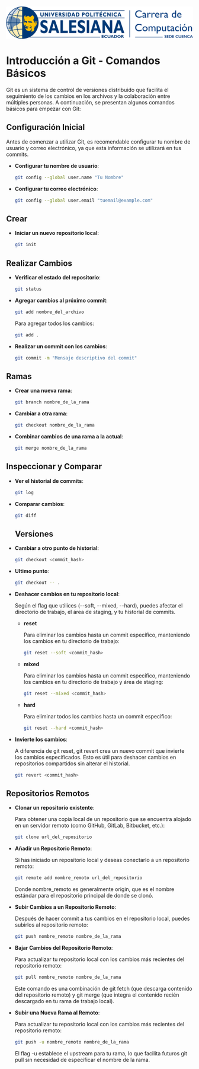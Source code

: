 ![Logo Universidad](Files/ups-cc.png "UPS")



# Introducción a Git - Comandos Básicos

Git es un sistema de control de versiones distribuido que facilita el seguimiento de los cambios en los archivos y la colaboración entre múltiples personas. A continuación, se presentan algunos comandos básicos para empezar con Git:

## Configuración Inicial
Antes de comenzar a utilizar Git, es recomendable configurar tu nombre de usuario y correo electrónico, ya que esta información se utilizará en tus commits.

- **Configurar tu nombre de usuario**:
  ```bash
  git config --global user.name "Tu Nombre"
  ```
- **Configurar tu correo electrónico**:
  ```bash
  git config --global user.email "tuemail@example.com"
  ```

## Crear 
- **Iniciar un nuevo repositorio local**:
  ```bash
  git init
  ```

## Realizar Cambios
- **Verificar el estado del repositorio**:
  ```bash
  git status
  ```
- **Agregar cambios al próximo commit**:
  ```bash
  git add nombre_del_archivo
  ```
  Para agregar todos los cambios:
  ```bash
  git add .
  ```
- **Realizar un commit con los cambios**:
  ```bash
  git commit -m "Mensaje descriptivo del commit"
  ```

## Ramas
- **Crear una nueva rama**:
  ```bash
  git branch nombre_de_la_rama
  ```
- **Cambiar a otra rama**:
  ```bash
  git checkout nombre_de_la_rama
  ```
- **Combinar cambios de una rama a la actual**:
  ```bash
  git merge nombre_de_la_rama
  ```


## Inspeccionar y Comparar
- **Ver el historial de commits**:
  ```bash
  git log
  ```
- **Comparar cambios**:
  ```bash
  git diff
  ```

  ## Versiones
- **Cambiar a otro punto de historial**:
  ```bash
  git checkout <commit_hash>
  ```
- **Ultimo punto**:
  ```bash
  git checkout -- .
  ```

- **Deshacer cambios en tu repositorio local**:

  Según el flag que utilices (--soft, --mixed, --hard), puedes afectar el directorio de trabajo, el área de staging, y tu historial de commits.

  - **reset**
  
      Para eliminar los cambios hasta un commit específico, manteniendo los cambios en tu directorio de trabajo:
      ```bash
      git reset --soft <commit_hash>
      ```

  - **mixed**
  
      Para eliminar los cambios hasta un commit específico, manteniendo los cambios en tu directorio de trabajo y área de staging:
      ```bash
      git reset --mixed <commit_hash>
      ```

  - **hard**
  
     Para eliminar todos los cambios hasta un commit específico:
      ```bash
      git reset --hard <commit_hash>
      ```


- **Invierte los cambios**:

  A diferencia de git reset, git revert crea un nuevo commit que invierte los cambios especificados. Esto es útil para deshacer cambios en repositorios compartidos sin alterar el historial.
  ```bash
  git revert <commit_hash>
  ```

## Repositorios Remotos 
- **Clonar un repositorio existente**:

  Para obtener una copia local de un repositorio que se encuentra alojado en un servidor remoto (como GitHub, GitLab, Bitbucket, etc.):

  ```bash
  git clone url_del_repositorio
  ```

- **Añadir un Repositorio Remoto**:

  Si has iniciado un repositorio local y deseas conectarlo a un repositorio remoto:

  ```bash
  git remote add nombre_remoto url_del_repositorio
  ```

  Donde nombre_remoto es generalmente origin, que es el nombre estándar para el repositorio principal de donde se clonó.

- **Subir Cambios a un Repositorio Remoto**:

  Después de hacer commit a tus cambios en el repositorio local, puedes subirlos al repositorio remoto:

  ```bash
  git push nombre_remoto nombre_de_la_rama
  ```

- **Bajar Cambios del Repositorio Remoto**:

  Para actualizar tu repositorio local con los cambios más recientes del repositorio remoto:

  ```bash
  git pull nombre_remoto nombre_de_la_rama
  ```

  Este comando es una combinación de git fetch (que descarga contenido del repositorio remoto) y git merge (que integra el contenido recién descargado en tu rama de trabajo local).


- **Subir una Nueva Rama al Remoto**:

  Para actualizar tu repositorio local con los cambios más recientes del repositorio remoto:

  ```bash
  git push -u nombre_remoto nombre_de_la_rama
  ```

  El flag -u establece el upstream para tu rama, lo que facilita futuros git pull sin necesidad de especificar el nombre de la rama.

